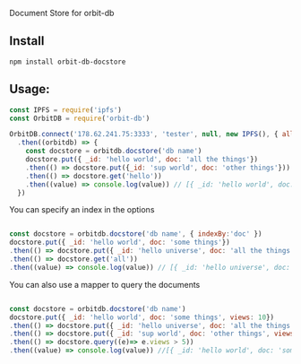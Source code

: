 Document Store for orbit-db

## Install

`npm install orbit-db-docstore`

## Usage:

```javascript
const IPFS = require('ipfs')
const OrbitDB = require('orbit-db')

OrbitDB.connect('178.62.241.75:3333', 'tester', null, new IPFS(), { allowOffline: true })
  .then((orbitdb) => {
    const docstore = orbitdb.docstore('db name')
    docstore.put({ _id: 'hello world', doc: 'all the things'})
    .then(() => docstore.put({_id: 'sup world', doc: 'other things'}))
    .then(() => docstore.get('hello'))
    .then((value) => console.log(value)) // [{ _id: 'hello world', doc: 'all the things'}]
  })

```
You can specify an index in the options

```javascript

const docstore = orbitdb.docstore('db name', { indexBy:'doc' })
docstore.put({ _id: 'hello world', doc: 'some things'})
.then(() => docstore.put({ _id: 'hello universe', doc: 'all the things'}))
.then(() => docstore.get('all'))
.then((value) => console.log(value)) // [{ _id: 'hello universe', doc: 'all the things'}]

```

You can also use a mapper to query the documents

```javascript

const docstore = orbitdb.docstore('db name')
docstore.put({ _id: 'hello world', doc: 'some things', views: 10})
.then(() => docstore.put({ _id: 'hello universe', doc: 'all the things', views: 100}))
.then(() => docstore.put({ _id: 'sup world', doc: 'other things', views: 5}))
.then(() => docstore.query((e)=> e.views > 5))
.then((value) => console.log(value)) //[{ _id: 'hello world', doc: 'some things', views: 10}, { _id: 'hello universe', doc: 'all the things', views: 100}]

```
